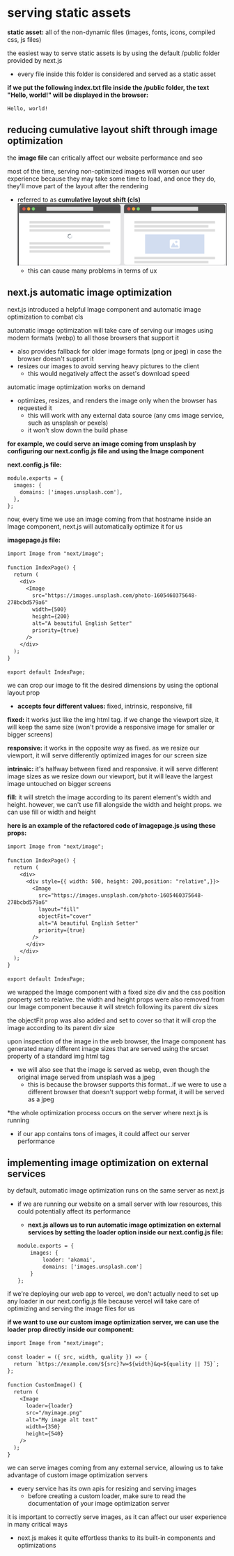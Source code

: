 # serving static assets
**static asset:** all of the non-dynamic files (images, fonts, icons, compiled css, js files)

the easiest way to serve static assets is by using the default /public folder provided by next.js
- every file inside this folder is considered and served as a static asset

**if we put the following index.txt file inside the /public folder, the text "Hello, world!" will be displayed in the browser:**

```
Hello, world!
```

## reducing cumulative layout shift through image optimization
the **image file** can critically affect our website performance and seo

most of the time, serving non-optimized images will worsen our user experience because they may take some time to load, and once they do, they'll move part of the layout after the rendering
- referred to as **cumulative layout shift (cls)**
![cumulative layout shift](../assets/cumulative-layout-shift.png "cumulative layout shift")
    - this can cause many problems in terms of ux

## next.js automatic image optimization
next.js introduced a helpful Image component and automatic image optimization to combat cls

automatic image optimization will take care of serving our images using modern formats (webp) to all those browsers that support it
- also provides fallback for older image formats (png or jpeg) in case the browser doesn't support it
- resizes our images to avoid serving heavy pictures to the client 
    - this would negatively affect the asset's download speed

automatic image optimization works on demand 
- optimizes, resizes, and renders the image only when the browser has requested it
    - this will work with any external data source (any cms image service, such as unsplash or pexels)
    - it won't slow down the build phase

**for example, we could serve an image coming from unsplash by configuring our next.config.js file and using the Image component**

**next.config.js file:**

```
module.exports = {
  images: {
    domains: ['images.unsplash.com'],
  },
};
```

now, every time we use an image coming from that hostname inside an Image component, next.js will automatically optimize it for us

**imagepage.js file:**

```
import Image from "next/image";

function IndexPage() {
  return (
    <div>
      <Image
        src="https://images.unsplash.com/photo-1605460375648-278bcbd579a6"
        width={500}
        height={200}
        alt="A beautiful English Setter"
        priority={true}
      />
    </div>
  );
}

export default IndexPage;
```

we can crop our image to fit the desired dimensions by using the optional layout prop
- **accepts four different values:** fixed, intrinsic, responsive, fill

**fixed:** it works just like the img html tag. if we change the viewport size, it will keep the same size (won't provide a responsive image for smaller or bigger screens)

**responsive:** it works in the opposite way as fixed. as we resize our viewport, it will serve differently optimized images for our screen size

**intrinsic:** it's halfway between fixed and responsive. it will serve different image sizes as we resize down our viewport, but it will leave the largest image untouched on bigger screens

**fill:** it will stretch the image according to its parent element's width and height. however, we can't use fill alongside the width and height props. we can use fill or width and height

**here is an example of the refactored code of imagepage.js using these props:**

```
import Image from "next/image";

function IndexPage() {
  return (
    <div>
      <div style={{ width: 500, height: 200,position: "relative",}}>
        <Image
          src="https://images.unsplash.com/photo-1605460375648-278bcbd579a6"
          layout="fill"
          objectFit="cover"
          alt="A beautiful English Setter"
          priority={true}
        />
      </div>
    </div>
  );
}

export default IndexPage;
```

we wrapped the Image component with a fixed size div and the css position property set to relative. the width and height props were also removed from our Image component because it will stretch following its parent div sizes

the objectFit prop was also added and set to cover so that it will crop the image according to its parent div size 

upon inspection of the image in the web browser, the Image component has generated many different image sizes that are served using the srcset property of a standard img html tag
- we will also see that the image is served as webp, even though the original image served from unsplash was a jpeg
    - this is because the browser supports this format...if we were to use a different browser that doesn't support webp format, it will be served as a jpeg

*the whole optimization process occurs on the server where next.js is running
- if our app contains tons of images, it could affect our server performance

## implementing image optimization on external services 
by default, automatic image optimization runs on the same server as next.js
- if we are running our website on a small server with low resources, this could potentially affect its performance
    - **next.js allows us to run automatic image optimization on external services by setting the loader option inside our next.config.js file:** 

    ```
    module.exports = {
        images: {
            loader: 'akamai',
            domains: ['images.unsplash.com']
        }
    };
    ```

if we're deploying our web app to vercel, we don't actually need to set up any loader in our next.config.js file because vercel will take care of optimizing and serving the image files for us

**if we want to use our custom image optimization server, we can use the loader prop directly inside our component:**

```
import Image from "next/image";

const loader = ({ src, width, quality }) => {
  return `https://example.com/${src}?w=${width}&q=${quality || 75}`;
};

function CustomImage() {
  return (
    <Image
      loader={loader}
      src="/myimage.png"
      alt="My image alt text"
      width={350}
      height={540}
    />
  );
}
```

we can serve images coming from any external service, allowing us to take advantage of custom image optimization servers
- every service has its own apis for resizing and serving images
    - before creating a custom loader, make sure to read the documentation of your image optimization server

it is important to correctly serve images, as it can affect our user experience in many critical ways
- next.js makes it quite effortless thanks to its built-in components and optimizations
